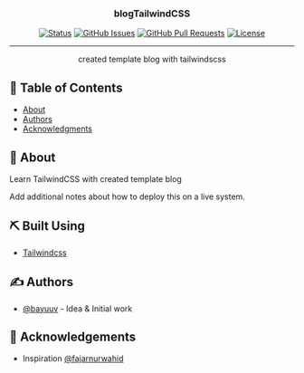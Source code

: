 <p align="center">
</p>

<h3 align="center">blogTailwindCSS</h3>

<div align="center">

[![Status](https://img.shields.io/badge/status-active-success.svg)]()
[![GitHub Issues](https://img.shields.io/github/issues/bayuuv/blogTailwind.svg)](https://github.com/bayuuv/blogTailwind/issues)
[![GitHub Pull Requests](https://img.shields.io/github/issues-pr/bayuuv/blogTailwind.svg)](https://github.com/bayuuv/blogTailwind/pulls)
[![License](https://img.shields.io/badge/license-MIT-blue.svg)](/LICENSE)

</div>

---

<p align="center"> created template blog with tailwindscss
    <br> 
</p>

## 📝 Table of Contents

- [About](#about)
- [Authors](#authors)
- [Acknowledgments](#acknowledgement)

## 🧐 About <a name = "about"></a>

Learn TailwindCSS with created template blog


Add additional notes about how to deploy this on a live system.

## ⛏️ Built Using <a name = "built_using"></a>

- [Tailwindcss](https://tailwindcss.com/)

## ✍️ Authors <a name = "authors"></a>

- [@bayuuv](https://github.com/bayuuv) - Idea & Initial work


## 🎉 Acknowledgements <a name = "acknowledgement"></a>

- Inspiration
[@fajarnurwahid](https://github.com/fajarnurwahid/blog-tailwind/)

